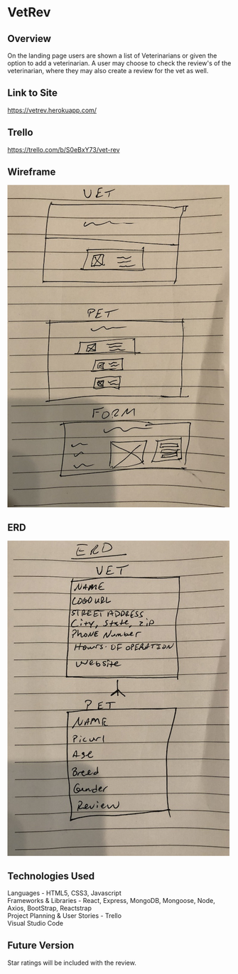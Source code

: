 # VetRev

## Overview

On the landing page users are shown a list of Veterinarians or given the option to add a veterinarian. A user may choose to check the review's of the veterinarian, where they may also create a review for the vet as well.

## Link to Site
https://vetrev.herokuapp.com/

## Trello
https://trello.com/b/S0eBxY73/vet-rev

## Wireframe
![pic](/public/images/wireframe.jpeg)

## ERD
![pic](/public/images/erd.jpeg)

## Technologies Used
Languages - HTML5, CSS3, Javascript<br />
Frameworks & Libraries - React, Express, MongoDB, Mongoose, Node, Axios, BootStrap, Reactstrap<br />
Project Planning & User Stories - Trello<br />
Visual Studio Code<br />

## Future Version
Star ratings will be included with the review.
